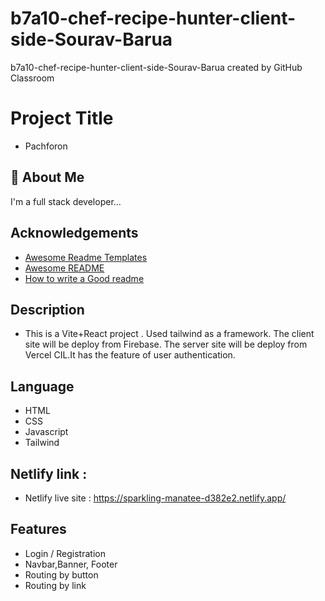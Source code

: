 # b7a10-chef-recipe-hunter-client-side-Sourav-Barua
b7a10-chef-recipe-hunter-client-side-Sourav-Barua created by GitHub Classroom

# Project Title
+ Pachforon

## 🚀 About Me
I'm a full stack developer...


## Acknowledgements

 - [Awesome Readme Templates](https://awesomeopensource.com/project/elangosundar/awesome-README-templates)
 - [Awesome README](https://github.com/matiassingers/awesome-readme)
 - [How to write a Good readme](https://bulldogjob.com/news/449-how-to-write-a-good-readme-for-your-github-project)


## Description

+ This is a Vite+React project . Used tailwind as a framework. The client site will be deploy from Firebase. The server site will be deploy from Vercel CIL.It has the feature of user authentication.

## Language
+ HTML
+ CSS
+ Javascript
+ Tailwind

## Netlify link :

+ Netlify live site : https://sparkling-manatee-d382e2.netlify.app/
## Features
+ Login / Registration
+ Navbar,Banner, Footer
+ Routing by button
+ Routing by link
